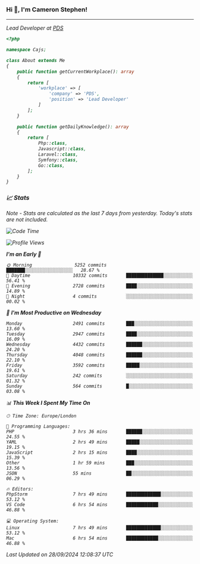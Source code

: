### Hi 👋, I'm Cameron Stephen!
<hr>
<p><em>Lead Developer at <a href="https://prindatasolutions.co.uk">PDS</a></p>


```php
<?php

namespace Cajs;

class About extends Me
{
    public function getCurrentWorkplace(): array
    {
        return [
            'workplace' => [
                'company' => 'PDS',
                'position' => 'Lead Developer'
            ]
        ];
    }

    public function getDailyKnowledge(): array
    {
        return [
            Php::class,
            Javascript::class,
            Laravel::class,
            Symfony::class,
            Go::class,
        ];
    }
}
```

### 📈 Stats
<p><em>Note - Stats are calculated as the last 7 days from yesterday. Today's stats are not included.</em></p>


<!--START_SECTION:waka-->
![Code Time](http://img.shields.io/badge/Code%20Time-3%2C971%20hrs%2039%20mins-blue)

![Profile Views](http://img.shields.io/badge/Profile%20Views-0-blue)

**I'm an Early 🐤** 

```text
🌞 Morning                5252 commits        ███████░░░░░░░░░░░░░░░░░░   28.67 % 
🌆 Daytime                10332 commits       ██████████████░░░░░░░░░░░   56.41 % 
🌃 Evening                2728 commits        ████░░░░░░░░░░░░░░░░░░░░░   14.89 % 
🌙 Night                  4 commits           ░░░░░░░░░░░░░░░░░░░░░░░░░   00.02 % 
```
📅 **I'm Most Productive on Wednesday** 

```text
Monday                   2491 commits        ███░░░░░░░░░░░░░░░░░░░░░░   13.60 % 
Tuesday                  2947 commits        ████░░░░░░░░░░░░░░░░░░░░░   16.09 % 
Wednesday                4432 commits        ██████░░░░░░░░░░░░░░░░░░░   24.20 % 
Thursday                 4048 commits        ██████░░░░░░░░░░░░░░░░░░░   22.10 % 
Friday                   3592 commits        █████░░░░░░░░░░░░░░░░░░░░   19.61 % 
Saturday                 242 commits         ░░░░░░░░░░░░░░░░░░░░░░░░░   01.32 % 
Sunday                   564 commits         █░░░░░░░░░░░░░░░░░░░░░░░░   03.08 % 
```


📊 **This Week I Spent My Time On** 

```text
🕑︎ Time Zone: Europe/London

💬 Programming Languages: 
PHP                      3 hrs 36 mins       ██████░░░░░░░░░░░░░░░░░░░   24.55 % 
YAML                     2 hrs 49 mins       █████░░░░░░░░░░░░░░░░░░░░   19.15 % 
JavaScript               2 hrs 15 mins       ████░░░░░░░░░░░░░░░░░░░░░   15.39 % 
Other                    1 hr 59 mins        ███░░░░░░░░░░░░░░░░░░░░░░   13.56 % 
JSON                     55 mins             ██░░░░░░░░░░░░░░░░░░░░░░░   06.29 % 

🔥 Editors: 
PhpStorm                 7 hrs 49 mins       █████████████░░░░░░░░░░░░   53.12 % 
VS Code                  6 hrs 54 mins       ████████████░░░░░░░░░░░░░   46.88 % 

💻 Operating System: 
Linux                    7 hrs 49 mins       █████████████░░░░░░░░░░░░   53.12 % 
Mac                      6 hrs 54 mins       ████████████░░░░░░░░░░░░░   46.88 % 
```


 Last Updated on 28/09/2024 12:08:37 UTC
<!--END_SECTION:waka-->
